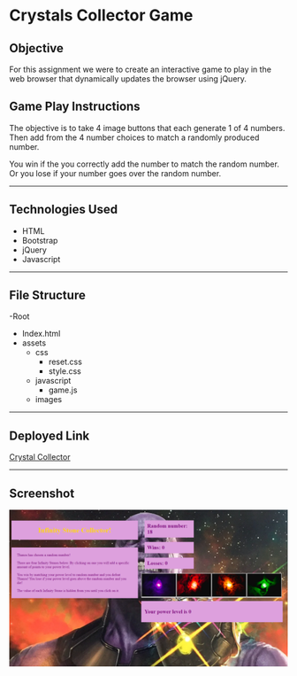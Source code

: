 # Crystals Collector Game

## Objective

For this assignment we were to create an interactive game to play in the web browser that dynamically updates the browser using jQuery.

## Game Play Instructions

The objective is to take 4 image buttons that each generate 1 of 4 numbers.
Then add from the 4 number choices to match a randomly produced number.

You win if the you correctly add the number to match the random number.
Or you lose if your number goes over the random number.

---

## Technologies Used
* HTML
* Bootstrap
* jQuery
* Javascript

---

## File Structure

-Root
* Index.html
* assets
    * css
        * reset.css
        * style.css
    * javascript
        * game.js
    * images

---

## Deployed Link

[Crystal Collector](https://bwilson1990.github.io/unit-4-game/)

---

## Screenshot

![homepage](assets/images/02-crystal-collector.png)

